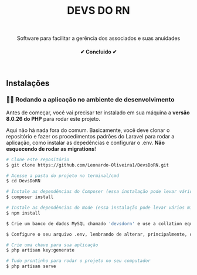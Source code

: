<br> 

<h1 align="center">DEVS DO RN</h1>

<br> 

<p align="center">Software para facilitar a gerência dos associados e suas anuidades</p>

<h4 align="center"> 
	✔ Concluido ✔ 
</h4>
<br>

## Instalações

### 👨‍💻 Rodando a aplicação no ambiente de desenvolvimento
Antes de começar, você vai precisar ter instalado em sua máquina a **versão 8.0.26 do PHP** para rodar este projeto.

Aqui não há nada fora do comum. Basicamente, você deve clonar o repositório e fazer os procedimentos padrões do Laravel para rodar a aplicação, como instalar as depedências e configurar o .env. **Não esquecendo de rodar as migrations**! 

```bash
# Clone este repositório
$ git clone https://github.com/Leonardo-Oliveira1/DevsDoRN.git

# Acesse a pasta do projeto no terminal/cmd
$ cd DevsDoRN

# Instale as dependências do Composer (essa instalação pode levar vários minutos)
$ composer install

# Instale as dependências do Node (essa instalação pode levar vários minutos)
$ npm install

$ Crie um banco de dados MySQL chamado 'devsdorn' e use a collation equivalente a 'utf8_general_ci'

$ Configure o seu arquivo .env, lembrando de alterar, principalmente, o nome do banco e o acesso.

# Crie uma chave para sua aplicação
$ php artisan key:generate

# Tudo prontinho para rodar o projeto no seu computador
$ php artisan serve

```

<br>
